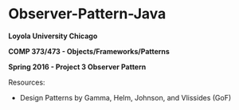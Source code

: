 # Observer-Pattern-Java
**Loyola University Chicago**

**COMP 373/473 - Objects/Frameworks/Patterns**

**Spring 2016 - Project 3 Observer Pattern**

Resources:
- Design Patterns by Gamma, Helm, Johnson, and Vlissides (GoF)
